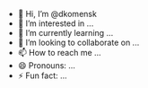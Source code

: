 - 👋 Hi, I’m @dkomensk
- 👀 I’m interested in ...
- 🌱 I’m currently learning ...
- 💞️ I’m looking to collaborate on ...
- 📫 How to reach me ...
- 😄 Pronouns: ...
- ⚡ Fun fact: ...

<!---
dkomensk/dkomensk is a ✨ special ✨ repository because its `README.md` (this file) appears on your GitHub profile.
You can click the Preview link to take a look at your changes.
--->
